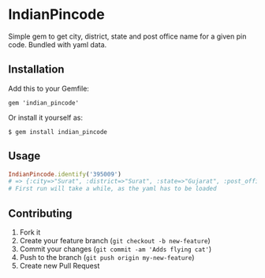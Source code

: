 # IndianPincode

Simple gem to get city, district, state and post office name for a given pin code. Bundled with yaml data.

## Installation

Add this to your Gemfile:

    gem 'indian_pincode'


Or install it yourself as:

    $ gem install indian_pincode

## Usage

```ruby
IndianPincode.identify('395009')
# => {:city=>"Surat", :district=>"Surat", :state=>"Gujarat", :post_office_name=>"Surat Navyug College"}
# First run will take a while, as the yaml has to be loaded
```

## Contributing

1. Fork it
2. Create your feature branch (`git checkout -b new-feature`)
3. Commit your changes (`git commit -am 'Adds flying cat'`)
4. Push to the branch (`git push origin my-new-feature`)
5. Create new Pull Request